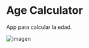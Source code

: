 ﻿# Age Calculator
App para calcular la edad.

![imagen](https://github.com/Facug03/age-calculator/assets/107658697/261956a4-2036-49c5-aac4-f9453e7db7ea)
